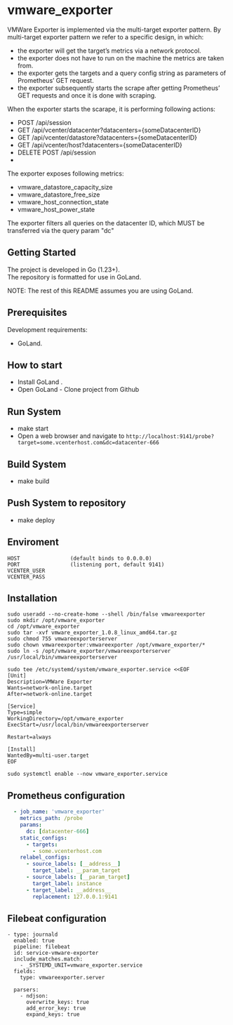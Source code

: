 # vmware_exporter

VMWare Exporter is implemented via the multi-target exporter pattern.
By multi-target exporter pattern we refer to a specific design, in which:

- the exporter will get the target’s metrics via a network protocol.
- the exporter does not have to run on the machine the metrics are taken from.
- the exporter gets the targets and a query config string as parameters of Prometheus’ GET request.
- the exporter subsequently starts the scrape after getting Prometheus’ GET requests and once it is done with scraping.

When the exporter starts the scarape, it is performing following actions:

- POST /api/session
- GET /api/vcenter/datacenter?datacenters={someDatacenterID}
- GET /api/vcenter/datastore?datacenters={someDatacenterID}
- GET /api/vcenter/host?datacenters={someDatacenterID}
- DELETE POST /api/session
- 
The exporter exposes following metrics:

- vmware_datastore_capacity_size
- vmware_datastore_free_size
- vmware_host_connection_state
- vmware_host_power_state

The exporter filters all queries on the datacenter ID, which MUST be transferred via the query param "dc"

## Getting Started
The project is developed in Go (1.23+).\
The repository is formatted for use in GoLand.

NOTE: The rest of this README assumes you are using GoLand.

## Prerequisites
Development requirements:
* GoLand.

## How to start
* Install GoLand .
* Open GoLand - Clone  project from Github

## Run System
* make start
* Open a web browser and navigate to `http://localhost:9141/probe?target=some.vcenterhost.com&dc=datacenter-666`

## Build System
* make build

## Push System to repository
* make deploy


## Enviroment
    HOST                (default binds to 0.0.0.0)
    PORT                (listening port, default 9141)
    VCENTER_USER
    VCENTER_PASS

## Installation
```console
sudo useradd --no-create-home --shell /bin/false vmwareexporter
sudo mkdir /opt/vmware_exporter
cd /opt/vmware_exporter
sudo tar -xvf vmware_exporter_1.0.8_linux_amd64.tar.gz
sudo chmod 755 vmwareexporterserver
sudo chown vmwareexporter:vmwareexporter /opt/vmware_exporter/*
sudo ln -s /opt/vmware_exporter/vmwareexporterserver /usr/local/bin/vmwareexporterserver

sudo tee /etc/systemd/system/vmware_exporter.service <<EOF
[Unit]
Description=VMWare Exporter
Wants=network-online.target
After=network-online.target

[Service]
Type=simple
WorkingDirectory=/opt/vmware_exporter
ExecStart=/usr/local/bin/vmwareexporterserver

Restart=always

[Install]
WantedBy=multi-user.target
EOF

sudo systemctl enable --now vmware_exporter.service 
```

## Prometheus configuration
```yaml
  - job_name: 'vmware_exporter'
    metrics_path: /probe
    params:
      dc: [datacenter-666]
    static_configs:
      - targets:
        - some.vcenterhost.com
    relabel_configs:
      - source_labels: [__address__]
        target_label: __param_target
      - source_labels: [__param_target]
        target_label: instance
      - target_label: __address__
        replacement: 127.0.0.1:9141
```

## Filebeat configuration
```console
- type: journald
  enabled: true
  pipeline: filebeat
  id: service-vmware-exporter
  include_matches.match:
    - _SYSTEMD_UNIT=vmware_exporter.service
  fields:
    type: vmwareexporter.server

  parsers:
    - ndjson:
      overwrite_keys: true
      add_error_key: true
      expand_keys: true
```

